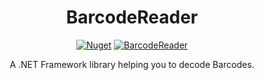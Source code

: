 <h1 align="center">BarcodeReader</h1>
<div align="center">

[![Nuget](https://img.shields.io/nuget/v/speyck.BarcodeReader)](https://www.nuget.org/packages/speyck.BarcodeReader/)
[![BarcodeReader](https://img.shields.io/nuget/dt/speyck.BarcodeReader.svg?style=flat-square)](https://www.nuget.org/packages/speyck.BarcodeReader/)

A .NET Framework library helping you to decode Barcodes.
  
